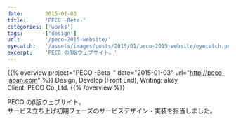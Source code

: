 ```yaml
---
date:       2015-01-03
title:      'PECO -Beta-'
categories: ['works']
tags:       ['design']
url:        '/peco-2015-website/'
eyecatch:   '/assets/images/posts/2015/01/peco-2015-website/eyecatch.png'
excerpt:    'PECO のβ版ウェブサイト。'
---
```


{{% overview project="PECO -Beta-" date="2015-01-03" url="http://peco-japan.com" %}}
Design, Develop (Front End), Writing: akey  
Client: PECO Co.,Ltd.
{{% /overview %}}

PECO のβ版ウェブサイト。  
サービス立ち上げ初期フェーズのサービスデザイン・実装を担当しました。
